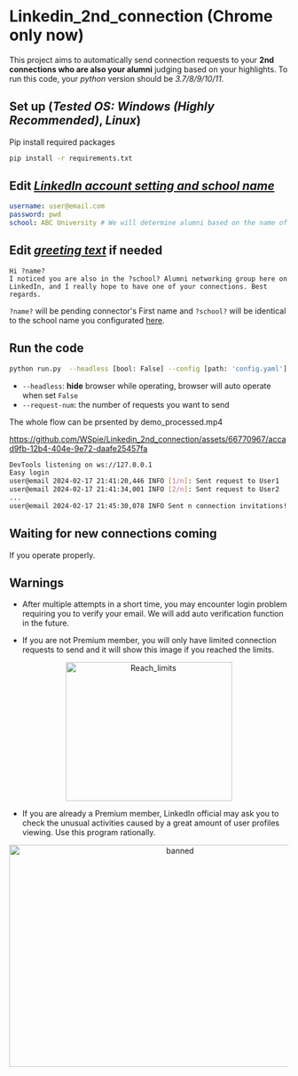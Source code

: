 # Linkedin_2nd_connection (Chrome only now)

This project aims to automatically send connection requests to your **2nd connections who are also your alumni** judging based on your highlights. To run this code, your *python* version should be *3.7/8/9/10/11*. 
## Set up (*Tested OS: Windows (Highly Recommended)*, *Linux*)
Pip install required packages
```bash shell
pip install -r requirements.txt
```

## Edit [*LinkedIn account setting and school name*](config.yaml)
```yaml config.yaml
username: user@email.com
password: pwd
school: ABC University # We will determine alumni based on the name of school, so be careful of typos
```

## Edit [*greeting text*](greeting_alumni.txt) if needed
```text greeting_alumni.txt
Hi ?name?
I noticed you are also in the ?school? Alumni networking group here on LinkedIn, and I really hope to have one of your connections. Best regards.
```
`?name?` will be pending connector's First name and `?school?` will be identical to the school name you configurated [here](config.yaml). 

## Run the code
```bash shell
python run.py  --headless [bool: False] --config [path: 'config.yaml'] --request-num [int: 20] --greet-txt [path: greeting_alumni.txt]
```
- `--headless`: **hide** browser while operating, browser will auto operate when set `False`
- `--request-num`: the number of requests you want to send

The whole flow can be prsented by demo_processed.mp4

https://github.com/WSpie/Linkedin_2nd_connection/assets/66770967/accad9fb-12b4-404e-9e72-daafe25457fa

```bash summary.log
DevTools listening on ws://127.0.0.1
Easy login
user@email 2024-02-17 21:41:20,446 INFO [1/n]: Sent request to User1
user@email 2024-02-17 21:41:34,001 INFO [2/n]: Sent request to User2
...
user@email 2024-02-17 21:45:30,078 INFO Sent n connection invitations! Job Done!
```
## Waiting for new connections coming
If you operate properly.

## Warnings

- After multiple attempts in a short time, you may encounter login problem requiring you to verify your email. We will add auto verification function in the future.

- If you are not Premium member, you will only have limited connection requests to send and it will show this image if you reached the limits.
<div align="center">
  <img src="https://github.com/WSpie/Linkedin_2nd_connection/assets/66770967/c8de26b9-f378-4c0f-83cf-2064bf6275f7" alt="Reach_limits" width="300" height="250">
</div>

- If you are already a Premium member, LinkedIn official may ask you to check the unusual activities caused by a great amount of user profiles viewing. Use this program rationally.
<div align="center">
  <img src="https://user-images.githubusercontent.com/66770967/190923752-10d738f1-c683-4276-9a6a-fd959e655e9f.png" alt="banned" width="600" height="400">
</div>
